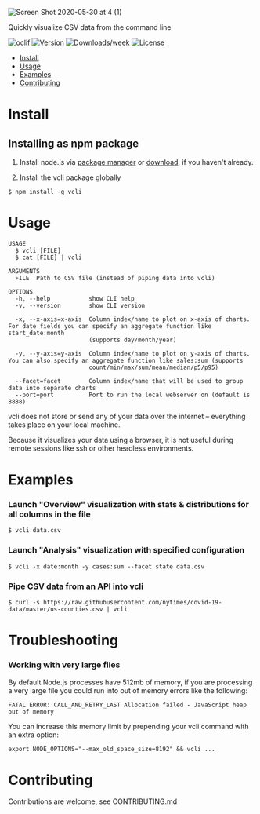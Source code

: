 ![Screen Shot 2020-05-30 at 4 (1)](https://user-images.githubusercontent.com/875591/83340893-51d41580-a292-11ea-8e17-7073c447b997.jpg)

Quickly visualize CSV data from the command line

[![oclif](https://img.shields.io/badge/cli-oclif-brightgreen.svg)](https://oclif.io)
[![Version](https://img.shields.io/npm/v/vcli.svg)](https://npmjs.org/package/vcli)
[![Downloads/week](https://img.shields.io/npm/dw/vcli.svg)](https://npmjs.org/package/vcli)
[![License](https://img.shields.io/npm/l/vcli.svg)](https://github.com/schnerd/vcli/blob/master/package.json)

* [Install](#install)
* [Usage](#usage)
* [Examples](#examples)
* [Contributing](#contributing)

# Install

## Installing as npm package

1. Install node.js via [package manager](https://nodejs.org/en/download/package-manager/#macos) or [download](https://nodejs.org/en/download/), if you haven't already.

2. Install the vcli package globally

```sh-session
$ npm install -g vcli
```

# Usage

```sh-session
USAGE
  $ vcli [FILE]
  $ cat [FILE] | vcli

ARGUMENTS
  FILE  Path to CSV file (instead of piping data into vcli)

OPTIONS
  -h, --help           show CLI help
  -v, --version        show CLI version

  -x, --x-axis=x-axis  Column index/name to plot on x-axis of charts. For date fields you can specify an aggregate function like start_date:month
                       (supports day/month/year)

  -y, --y-axis=y-axis  Column index/name to plot on y-axis of charts. You can also specify an aggregate function like sales:sum (supports
                       count/min/max/sum/mean/median/p5/p95)

  --facet=facet        Column index/name that will be used to group data into separate charts
  --port=port          Port to run the local webserver on (default is 8888)
```

vcli does not store or send any of your data over the internet – everything takes place on your local machine.

Because it visualizes your data using a browser, it is not useful during remote sessions like ssh or other headless environments.

# Examples 

### Launch "Overview" visualization with stats & distributions for all columns in the file

```sh-session
$ vcli data.csv
```

### Launch "Analysis" visualization with specified configuration

```sh-session
$ vcli -x date:month -y cases:sum --facet state data.csv
```

### Pipe CSV data from an API into vcli

```sh-session
$ curl -s https://raw.githubusercontent.com/nytimes/covid-19-data/master/us-counties.csv | vcli
```

# Troubleshooting

### Working with very large files

By default Node.js processes have 512mb of memory, if you are processing a very large file you could run into out of memory errors like the following:

```
FATAL ERROR: CALL_AND_RETRY_LAST Allocation failed - JavaScript heap out of memory
```

You can increase this memory limit by prepending your vcli command with an extra option:

```
export NODE_OPTIONS="--max_old_space_size=8192" && vcli ...
```

# Contributing

Contributions are welcome, see CONTRIBUTING.md
